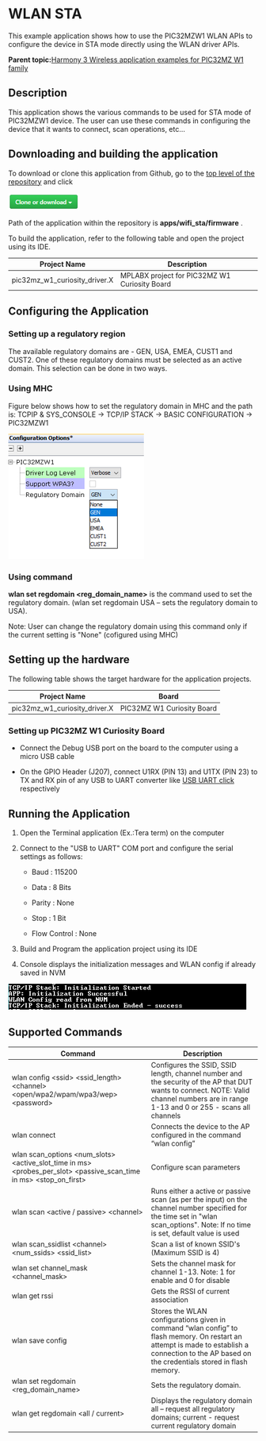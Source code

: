 # WLAN STA

This example application shows how to use the PIC32MZW1 WLAN APIs to configure the device in STA mode directly using the WLAN driver APIs.

**Parent topic:**[Harmony 3 Wireless application examples for PIC32MZ W1 family](GUID-60AE2339-6045-4BAA-AEBC-AAEE24D8C566.md)

## Description

This application shows the various commands to be used for STA mode of PIC32MZW1 device. The user can use these commands in configuring the device that it wants to connect, scan operations, etc...

## Downloading and building the application

To download or clone this application from Github, go to the [top level of the repository](https://github.com/Microchip-MPLAB-Harmony/wireless_apps_pic32mzw1_wfi32e01) and click

![clone](GUID-3E635D54-42F2-42D5-BFD9-B6E43E0DDAB3-low.png)

Path of the application within the repository is **apps/wifi\_sta/firmware** .

To build the application, refer to the following table and open the project using its IDE.

|Project Name|Description|
|------------|-----------|
|pic32mz\_w1\_curiosity\_driver.X|MPLABX project for PIC32MZ W1 Curiosity Board|

## Configuring the Application

### Setting up a regulatory region

The available regulatory domains are - GEN, USA, EMEA, CUST1 and CUST2. One of these regulatory domains must be selected as an active domain. This selection can be done in two ways.

### Using MHC

Figure below shows how to set the regulatory domain in MHC and the path is: TCPIP & SYS\_CONSOLE -\> TCP/IP STACK -\> BASIC CONFIGURATION -\> PIC32MZW1

![mhc_regulatory](GUID-4F636DB8-52DD-425D-8D38-93440B8CC459-low.png)

### Using command

**wlan set regdomain <reg\_domain\_name\>** is the command used to set the regulatory domain. \(wlan set regdomain USA – sets the regulatory domain to USA\).

Note: User can change the regulatory domain using this command only if the current setting is "None" \(cofigured using MHC\)

## Setting up the hardware

The following table shows the target hardware for the application projects.

|Project Name|Board|
|------------|-----|
|pic32mz\_w1\_curiosity\_driver.X|PIC32MZ W1 Curiosity Board|

### Setting up PIC32MZ W1 Curiosity Board

-   Connect the Debug USB port on the board to the computer using a micro USB cable

-   On the GPIO Header \(J207\), connect U1RX \(PIN 13\) and U1TX \(PIN 23\) to TX and RX pin of any USB to UART converter like [USB UART click](https://www.mikroe.com/usb-uart-click) respectively


## Running the Application

1.  Open the Terminal application \(Ex.:Tera term\) on the computer

2.  Connect to the "USB to UART" COM port and configure the serial settings as follows:

    -   Baud : 115200

    -   Data : 8 Bits

    -   Parity : None

    -   Stop : 1 Bit

    -   Flow Control : None

3.  Build and Program the application project using its IDE

4.  Console displays the initialization messages and WLAN config if already saved in NVM


![output](GUID-BBEA4901-0498-4B26-BC56-BED07F1D03A3-low.png)

## Supported Commands

|Command|Description|
|-------|-----------|
|wlan config <ssid\> <ssid\_length\> <channel\> <open/wpa2/wpam/wpa3/wep\> <password\>|Configures the SSID, SSID length, channel number and the security of the AP that DUT wants to connect. NOTE: Valid channel numbers are in range 1-13 and 0 or 255 - scans all channels|
|wlan connect|Connects the device to the AP configured in the command “wlan config”|
|wlan scan\_options <num\_slots\> <active\_slot\_time in ms\> <probes\_per\_slot\> <passive\_scan\_time in ms\> <stop\_on\_first\>|Configure scan parameters|
|wlan scan <active / passive\> <channel\>|Runs either a active or passive scan \(as per the input\) on the channel number specified for the time set in "wlan scan\_options". Note: If no time is set, default value is used|
|wlan scan\_ssidlist <channel\> <num\_ssids\> <ssid\_list\>|Scan a list of known SSID's \(Maximum SSID is 4\)|
|wlan set channel\_mask <channel\_mask\>|Sets the channel mask for channel 1-13. Note: 1 for enable and 0 for disable|
|wlan get rssi|Gets the RSSI of current association|
|wlan save config|Stores the WLAN configurations given in command “wlan config” to flash memory. On restart an attempt is made to establish a connection to the AP based on the credentials stored in flash memory.|
|wlan set regdomain <reg\_domain\_name\>|Sets the regulatory domain.|
|wlan get regdomain <all / current\>|Displays the regulatory domain all – request all regulatory domains; current - request current regulatory domain|

